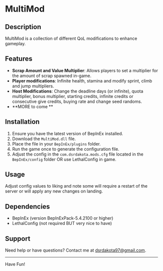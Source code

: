 # MultiMod

## Description
MultiMod is a collection of different QoL modifications to enhance gameplay.

## Features
- **Scrap Amount and Value Multiplier**: Allows players to set a multiplier for the amount of scrap spawned in-game.
- **Player modifications**: Infinite health, stamina and modify sprint, climb and jump multipliers.
- **Host Modifications**: Change the deadline days (or infinite), quota multiplier, bonus multiplier, starting credits, 
    infinite credits or consecutive give credits, buying rate and change seed randoms.
- **MORE to come **

## Installation
1. Ensure you have the latest version of BepInEx installed.
2. Download the `MultiMod.dll` file.
3. Place the file in your `BepInEx/plugins` folder.
4. Run the game once to generate the configuration file.
5. Adjust the config in the `com.dsrdakota.mods.cfg` file located in the `BepInEx/config` folder OR use LethalConfig in game.

## Usage
Adjust config values to liking and note some will require a restart of the server or will apply any new changes on landing.

## Dependencies
- BepInEx (version BepInExPack-5.4.2100 or higher)
- LethalConfig (not required BUT very nice to have)
 
## Support
Need help or have questions? Contact me at dsrdakota97@gmail.com.



---

Have Fun!

```